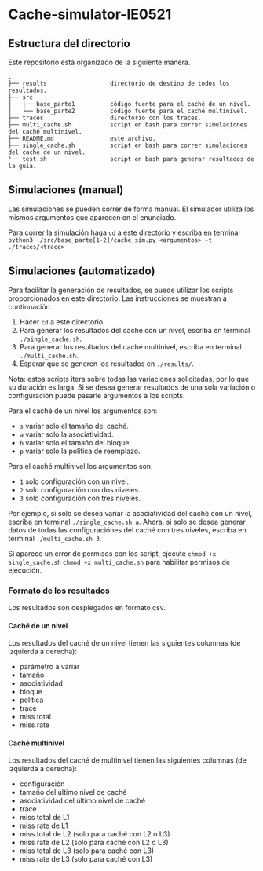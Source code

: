 # Cache-simulator-IE0521

## Estructura del directorio

Este repositorio está organizado de la siguiente manera.

```
.
├── results                  directorio de destino de todos los resultados.
├── src
│   ├── base_parte1          código fuente para el caché de un nivel.
│   └── base_parte2          código fuente para el caché multinivel.
├── traces                   directorio con los traces.
├── multi_cache.sh           script en bash para correr simulaciones del caché multinivel.
├── README.md                este archivo.
├── single_cache.sh          script en bash para correr simulaciones del caché de un nivel.
└── test.sh                  script en bash para generar resultados de la guía.
```

## Simulaciones (manual)
Las simulaciones se pueden correr de forma manual. El simulador utiliza los mismos
argumentos que aparecen en el enunciado.

Para correr la simulación haga `cd` a este directorio y escriba en terminal
`python3 ./src/base_parte[1-2]/cache_sim.py <argumentos> -t ./traces/<trace>` 

## Simulaciones (automatizado)

Para facilitar la generación de resultados, se puede utilizar los scripts
proporcionados en este directorio. Las instrucciones se muestran a continuación.

1. Hacer `cd` a este directorio.
2. Para generar los resultados del caché con un nivel, escriba en terminal `./single_cache.sh`.
3. Para generar los resultados del caché multinivel, escriba en terminal `./multi_cache.sh`.
4. Esperar que se generen los resultados en `./results/`.

Nota: estos scripts itera sobre todas las variaciones solicitadas, por lo que su
duración es larga. Si se desea generar resultados de una sola variación o
configuración puede pasarle argumentos a los scripts.

Para el caché de un nivel los argumentos son:
- `s` variar solo el tamaño del caché.
- `a` variar solo la asociatividad.
- `b` variar solo el tamaño del bloque.
- `p` variar solo la política de reemplazo.

Para el caché multinivel los argumentos son:
- `1` solo configuración con un nivel.
- `2` solo configuración con dos niveles.
- `3` solo configuración con tres niveles.

Por ejemplo, si solo se desea variar la asociatividad del caché con un nivel,
escriba en terminal `./single_cache.sh a`. Ahora, si solo se desea generar datos
de todas las configuraciónes del caché con tres niveles, escriba en terminal
`./multi_cache.sh 3`.

Si aparece un error de permisos con los script, ejecute 
`chmod +x single_cache.sh`
`chmod +x multi_cache.sh`
para habilitar permisos de ejecución.

### Formato de los resultados
Los resultados son desplegados en formato csv.

#### Caché de un nivel
Los resultados del caché de un nivel tienen las siguientes columnas (de izquierda a derecha):
- parámetro a variar
- tamaño
- asociatividad
- bloque
- política
- trace
- miss total
- miss rate

#### Caché multinivel
Los resultados del caché de multinivel tienen las siguientes columnas (de izquierda a derecha):
- configuración
- tamaño del último nivel de caché
- asociatividad del último nivel de caché
- trace
- miss total de L1
- miss rate de L1
- miss total de L2 (solo para caché con L2 o L3)
- miss rate de L2 (solo para caché con L2 o L3)
- miss total de L3 (solo para caché con L3)
- miss rate de L3 (solo para caché con L3)